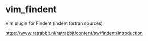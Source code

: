# vim_findent
Vim plugin for Findent (indent fortran sources)

https://www.ratrabbit.nl/ratrabbit/content/sw/findent/introduction
